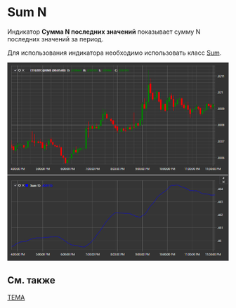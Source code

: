 # Sum N

Индикатор **Сумма N последних значений** показывает сумму N последних значений за период. 

Для использования индикатора необходимо использовать класс [Sum](../api/StockSharp.Algo.Indicators.Sum.html). 

![IndicatorSum](../images/IndicatorSum.png)

## См. также

[TEMA](IndicatorTripleExponentialMovingAverage.md)
